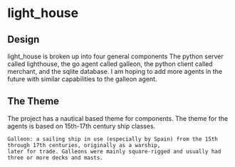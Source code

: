 # light_house
## Design
light_house is broken up into four general components
The python server called lighthouse, the go agent called galleon, the python client called merchant, and the sqlite database.
I am hoping to add more agents in the future with similar capabilities to the galleon agent.

## The Theme
The project has a nautical based theme for components. The theme for the agents is based on 15th-17th century ship classes.
````
Galleon: a sailing ship in use (especially by Spain) from the 15th through 17th centuries, originally as a warship,
later for trade. Galleons were mainly square-rigged and usually had three or more decks and masts.
````
